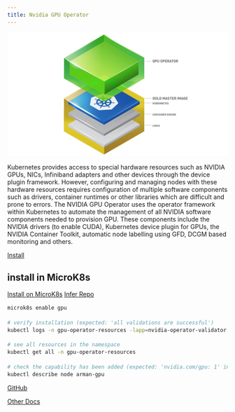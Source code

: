 ```yaml
---
title: Nvidia GPU Operator
---
```


![GPU Operator Architecture](image.png)

Kubernetes provides access to special hardware resources such as NVIDIA GPUs, NICs, Infiniband adapters and other devices through the device plugin framework. However, configuring and managing nodes with these hardware resources requires configuration of multiple software components such as drivers, container runtimes or other libraries which are difficult and prone to errors. The NVIDIA GPU Operator uses the operator framework within Kubernetes to automate the management of all NVIDIA software components needed to provision GPU. These components include the NVIDIA drivers (to enable CUDA), Kubernetes device plugin for GPUs, the NVIDIA Container Toolkit, automatic node labelling using GFD, DCGM based monitoring and others.

[Install](https://docs.nvidia.com/datacenter/cloud-native/gpu-operator/latest/getting-started.html)

## install in MicroK8s

[Install on MicroK8s](https://microk8s.io/docs/addon-gpu)
[Infer Repo](https://github.com/reconfigurable-ml-pipeline/infrastructure/blob/master/manual-installation/gpu.md)

```bash
microk8s enable gpu

# verify installation (expected: 'all validations are successful')
kubectl logs -n gpu-operator-resources -lapp=nvidia-operator-validator -c nvidia-operator-validator

# see all resources in the namespace
kubectl get all -n gpu-operator-resources

# check the capability has been added (expected: 'nvidia.com/gpu: 1' in Capability)
kubectl describe node arman-gpu
```

[GitHub](https://github.com/NVIDIA/gpu-operator)

[Other Docs](https://docs.mirantis.com/mke/3.4/ops/deploy-apps-k8s/gpu-support.html)
